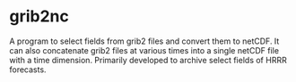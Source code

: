 grib2nc
=======

A program to select fields from grib2 files and convert them to netCDF. It can also concatenate grib2 files at various times into a single netCDF file with a time dimension. Primarily developed to archive select fields of HRRR forecasts.